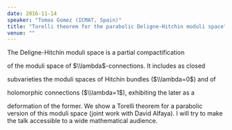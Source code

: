 ```yaml
---
date: 2016-11-14
speaker: "Tomas Gomez (ICMAT, Spain)"
title: "Torelli theorem for the parabolic Deligne-Hitchin moduli space"
venue: ""
---
```

The Deligne-Hitchin moduli space is a partial compactification

of the moduli space of $\\lambda$-connections. It includes as closed

subvarieties the moduli spaces of Hitchin bundles ($\\lambda=0$) and of

holomorphic connections ($\\lambda=1$), exhibiting the later as a

deformation of the former. We show a Torelli theorem for a parabolic
version of this moduli space (joint work with David Alfaya). I will try to
make the talk accessible to a wide mathematical audience.
